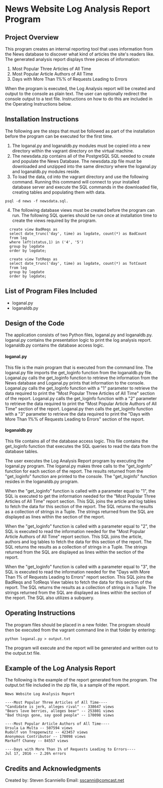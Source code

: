 # News Website Log Analysis Report Program

## Project Overview 
This program creates an internal reporting tool that uses information from the News database to discover what kind of articles the site's readers like. The generated analysis report displays three pieces of information:
1. Most Popular Three Articles of All Time
2. Most Popular Article Authors of All Time
3. Days with More Than 1%% of Requests Leading to Errors

When the program is executed, the Log Analysis report will be created and output to the console as plain text. The user can optionally redirect the console output to a text file. Instructions on how to do this are included in the Operating Instructions below.

## Installation Instructions

The following are the steps that must be followed as part of the installation before the program can be executed for the first time.

1) The loganal.py and loganaldb.py modules must be copied into a new directory within the vagrant directory on the virtual machine.
2) The newsdata.zip contains all of the PostgreSQL SQL needed to create and populate the News Database. The newsdata.zip file
must be downloaded and unzipped into the same directory where the loganal.py and loganaldb.py modules reside.
3) To load the data, cd into the vagrant directory and use the following command. Running this command will connect to your installed database server and execute the SQL commands in the downloaded file, creating tables and populating them with data.

```
psql -d news -f newsdata.sql.
```

4) The following database views must be created before the program can run.  The following SQL queries should be run once at installation time to create the views required by the program.

```
  create view BadReqs as
  select date_trunc('day', time) as logdate, count(*) as BadCount
  from log
  where left(status,1) in ('4', '5')
  group by logdate
  order by logdate;

  create view TotReqs as
  select date_trunc('day', time) as logdate, count(*) as TotCount
  from log
  group by logdate
  order by logdate;
```
## List of Program Files Included

* loganal.py
* loganaldb.py

## Design of the Code

The application consists of two Python files, loganal.py and loganaldb.py. loganal.py contains the presentation logic to print the log analysis report. loganaldb.py contains the database access logic.

#### loganal.py

This file is the main program that is executed from the command line. The loganal.py file imports the get_loginfo function from the loganaldb.py file. Loganal.py calls the get_loginfo function to retrieve the information from the News database and Loganal.py prints that information to the console. Loganal.py calls the get_loginfo function with a "1" parameter to retrieve the data required to print the "Most Popular Three Articles of All Time" section of the report. Loganal.py calls the get_loginfo function with a "2" parameter to retrieve the data required to print the "Most Popular Article Authors of All Time" section of the report.
Loganal.py then calls the get_loginfo function with a "3" parameter to retrieve the data required to print the "Days with More Than 1%% of Requests Leading to Errors" section of the report.

#### loganaldb.py
This file contains all of the database access logic. This file contains the get_loginfo function that executes the SQL queries to read the data from the database tables.

The user executes the Log Analysis Report program by executing the loganal.py program. The loganal.py makes three calls to the "get_loginfo" function for each section of the report.  The results returned from the "get_loginfo" function are printed to the console. The "get_loginfo" function resides in the loganaldb.py program.  

When the "get_loginfo" function is called with a parameter equal to "1", the SQL is executed to get the information needed for the "Most Popular Three Articles of All Time" report section. This SQL joins the article and log tables to fetch the data for this section of the report. The SQL returns the results as a collection of strings in a Tuple. The strings returned from the SQL are displayed as lines within the section of the report.

When the "get_loginfo" function is called with a parameter equal to "2", the SQL is executed to read the information needed for the "Most Popular Article Authors of All Time" report section. This SQL joins the article, authors and log tables to fetch the data for this section of the report. The SQL returns the results as a collection of strings in a Tuple. The strings returned from the SQL are displayed as lines within the section of the report.

When the "get_loginfo" function is called with a parameter equal to "3", the SQL is executed to read the information needed for the "Days with More Than 1% of Requests Leading to Errors" report section. This SQL joins the BadReqs and TotReqs View tables to fetch the data for this section of the report. The SQL returns the results as a collection of strings in a Tuple. The strings returned from the SQL are displayed as lines within the section of the report. The SQL also utilizes a subquery.

## Operating Instructions

The program files should be placed in a new folder. The program should then be executed from the vagrant command line in that folder by entering:

```
python loganal.py > output.txt
```
The program will execute and the report will be generated and written out to the output.txt file.  

## Example of the Log Analysis Report

The following is the example of the report generated from the program. The output.txt file included in the zip file, is a sample of the report.

```
News Website Log Analysis Report

----Most Popular Three Articles of All Time----
"Candidate is jerk, alleges rival" -- 338647 views
"Bears love berries, alleges bear" -- 253801 views
"Bad things gone, say good people" -- 170098 views

----Most Popular Article Authors of All Time----
Ursula La Multa -- 507594 views
Rudolf von Treppenwitz -- 423457 views
Anonymous Contributor -- 170098 views
Markoff Chaney -- 84557 views

----Days with More Than 1% of Requests Leading to Errors----
Jul 17, 2016 -- 2.26% errors
```
## Credits and Acknowledgments
Created by: Steven Scanniello
Email: sscanni@comcast.net
